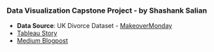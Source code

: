 ### Data Visualization Capstone Project - by Shashank Salian
- **Data Source**: UK Divorce Dataset - [MakeoverMonday](https://data.world/makeovermonday/2023w25)
- [Tableau Story](https://public.tableau.com/app/profile/shashank.s4018/viz/UK_Divorce_Dashboard/Divorce_Story?publish=yes) 
- [Medium Blogpost](https://medium.com/@srs.shashanks/this-is-what-the-divorce-numbers-in-england-wales-tells-us-6d386f0f9d6d)
